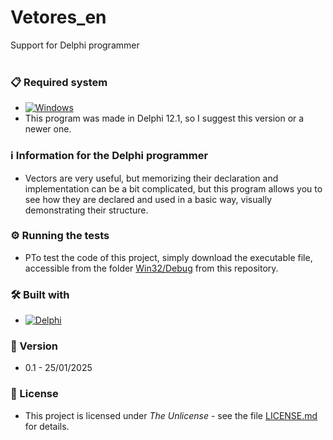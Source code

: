 # Vetores_en
Support for Delphi programmer
<br/>
<br/>
### 📋 Required system

*  [![Windows](https://img.shields.io/badge/Windows-0078D6?style=for-the-badge&logo=windows&logoColor=white)](https://www.microsoft.com/windows/)
* This program was made in Delphi 12.1, so I suggest this version or a newer one.


### :information_source: Information for the Delphi programmer
* Vectors are very useful, but memorizing their declaration and implementation can be a bit complicated, but this program allows you to see how they are declared and used in a basic way, visually demonstrating their structure.


### ⚙️ Running the tests

* PTo test the code of this project, simply download the executable file, accessible from the folder [Win32/Debug](https://github.com/laertemjr/Vetores_en/tree/main/Win32/Debug) from this repository.


### 🛠️ Built with

* [![Delphi](https://img.shields.io/badge/-Delphi-E62431?logo=delphi&logoColor=white&style=plastic)](https://www.embarcadero.com/products/delphi)


### 📌 Version

* 0.1 - 25/01/2025 


### 📄 License

* This project is licensed under *The Unlicense* - see the file [LICENSE.md](https://github.com/laertemjr/Vetores_en/blob/main/LICENSE.md) for details.
